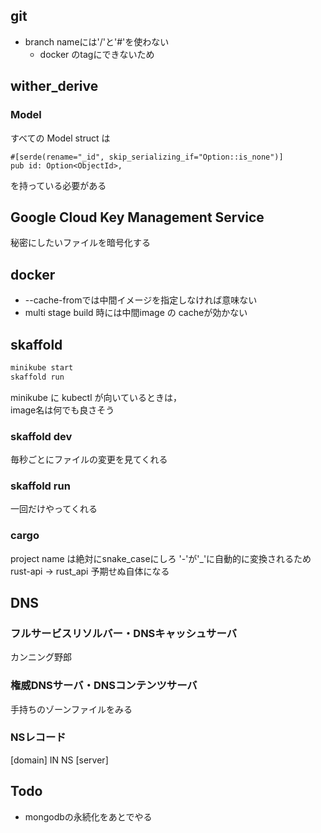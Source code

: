 ## git
- branch nameには'/'と'#'を使わない
  - docker のtagにできないため
## wither_derive
### Model
すべての Model struct は 
```
#[serde(rename="_id", skip_serializing_if="Option::is_none")]
pub id: Option<ObjectId>,
```
を持っている必要がある

## Google Cloud Key Management Service
秘密にしたいファイルを暗号化する

## docker
- --cache-fromでは中間イメージを指定しなければ意味ない
- multi stage build 時には中間image の cacheが効かない

## skaffold
```bash
minikube start
skaffold run
```
minikube に kubectl が向いているときは，  
image名は何でも良さそう
### skaffold dev 
毎秒ごとにファイルの変更を見てくれる
### skaffold run
一回だけやってくれる

### cargo 
project name は絶対にsnake_caseにしろ
'-'が'_'に自動的に変換されるため
rust-api -> rust_api
予期せぬ自体になる

## DNS
### フルサービスリソルバー・DNSキャッシュサーバ
カンニング野郎
### 権威DNSサーバ・DNSコンテンツサーバ
手持ちのゾーンファイルをみる
### NSレコード
[domain] IN NS [server]

## Todo
- mongodbの永続化をあとでやる
